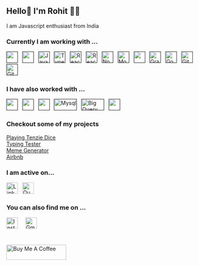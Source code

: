 ## Hello👋 I'm Rohit 👨‍💻

I am Javascript enthusiast from India 

### Currently I am working with ...
<a href="" title="HTML" target="_blank" rel="noreferrer"><img src="https://www.vectorlogo.zone/logos/w3_html5/w3_html5-icon.svg" alt="" width="30" height="30"/></a>&nbsp;&nbsp;
<a href="" title="CSS" target="_blank" rel="noreferrer"><img src="https://www.vectorlogo.zone/logos/w3_css/w3_css-icon.svg" alt="" width="30" height="30"/></a>&nbsp;&nbsp;
<a href="" target="_blank" title="JavaScript" rel="noreferrer"><img src="https://www.freepnglogos.com/uploads/javascript-png/javascript-vector-logo-yellow-png-transparent-javascript-vector-12.png" alt="JavaScript" width="30" height="30"/></a>&nbsp;&nbsp;
<a href="" target="_blank" title="TypeScript" rel="noreferrer"><img src="https://www.vectorlogo.zone/logos/typescriptlang/typescriptlang-icon.svg" alt="TypeScript" width="30" height="30"/></a>&nbsp;&nbsp;
<a href="" target="_blank" title="ReactJS" rel="noreferrer"><img src="https://www.vectorlogo.zone/logos/reactjs/reactjs-icon.svg" alt="ReactJS" width="30" height="30"/></a>&nbsp;&nbsp;
<a href="" target="_blank" title="Angular" rel="noreferrer"><img src="https://www.vectorlogo.zone/logos/angular/angular-icon.svg" alt="ReactJS" width="30" height="30"/></a>&nbsp;&nbsp;
<a href="" target="_blank" title="Node.js" rel="noreferrer"><img src="https://www.vectorlogo.zone/logos/nodejs/nodejs-icon.svg" alt="Node.js" width="30" height="30"/></a>&nbsp;&nbsp;
<a href="" target="_blank" title="MongoDB" rel="noreferrer"><img src="https://www.vectorlogo.zone/logos/mongodb/mongodb-icon.svg" alt="Mongo" width="30" height="30"/></a>&nbsp;&nbsp;
<a href="" title="Bootstrap" target="_blank" rel="noreferrer"><img src="https://www.vectorlogo.zone/logos/getbootstrap/getbootstrap-icon.svg" alt="" width="30" height="30"/></a>&nbsp;&nbsp;
<a href="" target="_blank" title="Graph QL" rel="noreferrer"><img src="https://www.vectorlogo.zone/logos/graphql/graphql-icon.svg" alt="GraphQL" width="30" height="30"/></a>&nbsp;&nbsp;
<a href="" target="_blank" title="Google Cloud" rel="noreferrer"><img src="https://www.vectorlogo.zone/logos/google_cloud/google_cloud-icon.svg" alt="GoogleCloud" width="30" height="30"/></a>&nbsp;&nbsp;
<a href="" target="_blank" title="Git" rel="noreferrer"><img src="https://www.vectorlogo.zone/logos/git-scm/git-scm-icon.svg" alt="Git" width="30" height="30"/></a>&nbsp;&nbsp;
<a href="" target="_blank" title="GitHub" rel="noreferrer"><img src="https://www.vectorlogo.zone/logos/github/github-tile.svg" alt="GitHub" width="30" height="30"/></a>&nbsp;&nbsp;

### I have also worked with ...

<a href="" title="Java" target="_blank" rel="noreferrer"><img src="https://www.vectorlogo.zone/logos/java/java-icon.svg" alt="" width="30" height="30"/></a>&nbsp;&nbsp;
<a href="" title="C" target="_blank" rel="noreferrer"><img src="https://upload.wikimedia.org/wikipedia/commons/1/19/C_Logo.png" alt="" width="30" height="30"/></a>&nbsp;&nbsp;
<a href="" title="C++" target="_blank" rel="noreferrer"><img src="https://upload.wikimedia.org/wikipedia/commons/thumb/1/18/ISO_C%2B%2B_Logo.svg/1822px-ISO_C%2B%2B_Logo.svg.png" alt="" width="30" height="30"/></a>&nbsp;&nbsp;
<a href="" target="_blank" title="Mysql" rel="noreferrer"><img src="https://www.vectorlogo.zone/logos/mysql/mysql-official.svg" alt="Mysql" width="60" height="30"/></a>&nbsp;&nbsp;
<a href="" target="_blank" title="Big Query" rel="noreferrer"><img src="https://www.vectorlogo.zone/logos/google_bigquery/google_bigquery-icon.svg" alt="Big Query" width="60" height="30"/></a>&nbsp;&nbsp;
<a href="" title="Postman" target="_blank" rel="noreferrer"><img src="https://www.vectorlogo.zone/logos/getpostman/getpostman-icon.svg" alt="" width="30" height="30"/></a>&nbsp;&nbsp;

### Checkout some of my projects

<a href="https://the-tenzie-game.netlify.app/" title="Tenzie Dice">Playing Tenzie Dice</a><br>
<a href="https://your-one-minute-typing-test.netlify.app/" title="Typing Tester">Typing Tester</a><br>
<a href="https://rohits-meme-generator.netlify.app/" title="Meme Generator">Meme Generator</a><br>
<a href="https://rohit-magar-airbnb-clone.netlify.app/" title="AirBnb">Airbnb</a>

### I am active on...

<a href="https://www.linkedin.com/in/rohit-magar-429286a6/" title="rohitmagar" target="_blank" rel="noreferrer"><img src="https://www.vectorlogo.zone/logos/linkedin/linkedin-tile.svg" alt="LinkedIn" width="30" height="30"/></a>&nbsp;&nbsp;
<a href="https://www.quora.com/profile/Rohit-Magar-2" title="rohitmagar" target="_blank" rel="noreferrer"><img src="https://www.vectorlogo.zone/logos/quora/quora-icon.svg" alt="Quora" width="30" height="30"/></a>


### You can also find me on ...

<a href="https://www.instagram.com/croc_rots/" title="croc_rots" target="_blank" rel="noreferrer"><img src="https://www.vectorlogo.zone/logos/instagram/instagram-icon.svg" alt="Instagram" width="30" height="30"/></a> &nbsp; &nbsp;
<a href="mailto:iamrohitmagar@gmail.com" target="_blank" title="iamrohitmagar@gmail.com" rel="noreferrer"><img src="https://www.vectorlogo.zone/logos/gmail/gmail-tile.svg" alt="Gmail" width="30" height="30"/></a>

<!--<a href="https://twitter.com/rohitmagar" target="_blank" title="rohitmagar" rel="noreferrer"><img src="https://www.vectorlogo.zone/logos/twitter/twitter-tile.svg" alt="Twitter" width="30" height="30"/></a>&nbsp;&nbsp; -->


# 
<a href="https://www.buymeacoffee.com/iamrohitmagar" target="_blank"><img src="https://cdn.buymeacoffee.com/buttons/v2/default-yellow.png" alt="Buy Me A Coffee" style="height: 40px !important;width: 157px !important;" ></a>

<!--
**iamrohitmagar/iamrohitmagar** is a ✨ _special_ ✨ repository because its `README.md` (this file) appears on your GitHub profile.

Here are some ideas to get you started:

- 🔭 I’m currently working on ...
- 🌱 I’m currently learning ...
- 👯 I’m looking to collaborate on ...
- 🤔 I’m looking for help with ...
- 💬 Ask me about ...
- 📫 How to reach me: ...
- 😄 Pronouns: ...
- ⚡ Fun fact: ...
-->
